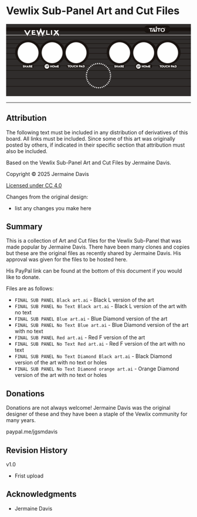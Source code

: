 # Vewlix Sub-Panel Art and Cut Files
![Vewlix Sub-Panel Art and Cut Files 01](Assets/Vewlix%20Sub-Panel%20Art%20and%20Cut%20Files%2001.png)

---

## Attribution

The following text must be included in any distribution of derivatives of this board. All links must be included.
Since some of this art was originally posted by others, if indicated in their specific section that attribution must also be included.

Based on the Vewlix Sub-Panel Art and Cut Files by Jermaine Davis.

Copyright © 2025 Jermaine Davis

[Licensed under CC 4.0](https://creativecommons.org/licenses/by/4.0/)

Changes from the original design:
  - list any changes you make here


## Summary

This is a collection of Art and Cut files for the Vewlix Sub-Panel that was made popular by Jermaine Davis.  There have been many clones and copies but these are the original files as recently shared by Jermaine Davis.  His approval was given for the files to be hosted here.  

His PayPal link can be found at the bottom of this document if you would like to donate.

Files are as follows:
- `FINAL SUB PANEL Black art.ai` - Black L version of the art
- `FINAL SUB PANEL No Text Black art.ai` - Black L version of the art with no text
- `FINAL SUB PANEL Blue art.ai` - Blue Diamond version of the art
- `FINAL SUB PANEL No Text Blue art.ai` - Blue Diamond version of the art with no text
- `FINAL SUB PANEL Red art.ai` - Red F version of the art
- `FINAL SUB PANEL No Text Red art.ai` - Red F version of the art with no text
- `FINAL SUB PANEL No Text Diamond Black art.ai` - Black Diamond version of the art with no text or holes
- `FINAL SUB PANEL No Text Diamond orange art.ai` - Orange Diamond version of the art with no text or holes


## Donations

Donations are not always welcome!  Jermaine Davis was the original designer of these and they have been a staple of the Vewlix community for many years.

paypal.me/jgsmdavis


## Revision History

v1.0
- Frist upload


## Acknowledgments

- Jermaine Davis